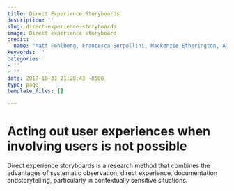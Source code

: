 ```yaml
---
title: Direct Experience Storyboards
description: ''
slug: direct-experience-storyboards
image: Direct experience storyboard
credit:
  name: "Matt Fehlberg, Francesca Serpollini, Mackenzie Etherington, Alex Elton-Pym"
keywords: ''
categories:
- ''
- ''
date: 2017-10-31 21:28:43 -0500
type: page
template_files: []

---
```

# Acting out user experiences when involving users is not possible

Direct experience storyboards is a research method  that combines the advantages of systematic  observation, direct experience, documentation  andstorytelling, particularly in contextually  sensitive situations.
